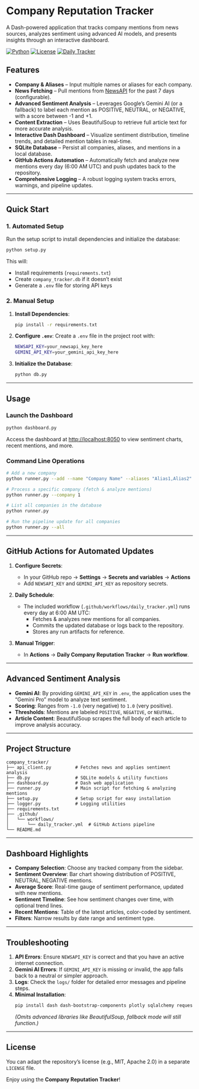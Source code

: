 # Company Reputation Tracker

A Dash-powered application that tracks company mentions from news sources, analyzes sentiment using advanced AI models, and presents insights through an interactive dashboard.

[![Python](https://img.shields.io/badge/Python-3.9%2B-blue)](#)
[![License](https://img.shields.io/badge/License-MIT-lightgrey)](#)
[![Daily Tracker](https://github.com/YOUR_USERNAME/YOUR_REPO/actions/workflows/daily_tracker.yml/badge.svg)](#)

## Features

- **Company & Aliases** – Input multiple names or aliases for each company.  
- **News Fetching** – Pull mentions from [NewsAPI](https://newsapi.org/) for the past 7 days (configurable).  
- **Advanced Sentiment Analysis** – Leverages Google’s Gemini AI (or a fallback) to label each mention as POSITIVE, NEUTRAL, or NEGATIVE, with a score between -1 and +1.  
- **Content Extraction** – Uses BeautifulSoup to retrieve full article text for more accurate analysis.  
- **Interactive Dash Dashboard** – Visualize sentiment distribution, timeline trends, and detailed mention tables in real-time.  
- **SQLite Database** – Persist all companies, aliases, and mentions in a local database.  
- **GitHub Actions Automation** – Automatically fetch and analyze new mentions every day (6:00 AM UTC) and push updates back to the repository.  
- **Comprehensive Logging** – A robust logging system tracks errors, warnings, and pipeline updates.

---

## Quick Start

### 1. Automated Setup
Run the setup script to install dependencies and initialize the database:
```bash
python setup.py
```
This will:
- Install requirements (`requirements.txt`)
- Create `company_tracker.db` if it doesn’t exist
- Generate a `.env` file for storing API keys

### 2. Manual Setup

1. **Install Dependencies**:
   ```bash
   pip install -r requirements.txt
   ```

2. **Configure `.env`**:
   Create a `.env` file in the project root with:
   ```bash
   NEWSAPI_KEY=your_newsapi_key_here
   GEMINI_API_KEY=your_gemini_api_key_here
   ```

3. **Initialize the Database**:
   ```bash
   python db.py
   ```

---

## Usage

### Launch the Dashboard
```bash
python dashboard.py
```
Access the dashboard at [http://localhost:8050](http://localhost:8050) to view sentiment charts, recent mentions, and more.

### Command Line Operations
```bash
# Add a new company
python runner.py --add --name "Company Name" --aliases "Alias1,Alias2"

# Process a specific company (fetch & analyze mentions)
python runner.py --company 1

# List all companies in the database
python runner.py

# Run the pipeline update for all companies
python runner.py --all
```

---

## GitHub Actions for Automated Updates

1. **Configure Secrets**:  
   - In your GitHub repo → **Settings** → **Secrets and variables** → **Actions**  
   - Add `NEWSAPI_KEY` and `GEMINI_API_KEY` as repository secrets.

2. **Daily Schedule**:  
   - The included workflow (`.github/workflows/daily_tracker.yml`) runs every day at 6:00 AM UTC:
     - Fetches & analyzes new mentions for all companies.
     - Commits the updated database or logs back to the repository.
     - Stores any run artifacts for reference.

3. **Manual Trigger**:  
   - In **Actions** → **Daily Company Reputation Tracker** → **Run workflow**.

---

## Advanced Sentiment Analysis

- **Gemini AI**: By providing `GEMINI_API_KEY` in `.env`, the application uses the “Gemini Pro” model to analyze text sentiment.
- **Scoring**: Ranges from `-1.0` (very negative) to `1.0` (very positive).
- **Thresholds**: Mentions are labeled `POSITIVE`, `NEGATIVE`, or `NEUTRAL`.
- **Article Content**: BeautifulSoup scrapes the full body of each article to improve analysis accuracy.

---

## Project Structure

```
company_tracker/
├── api_client.py         # Fetches news and applies sentiment analysis
├── db.py                 # SQLite models & utility functions
├── dashboard.py          # Dash web application
├── runner.py             # Main script for fetching & analyzing mentions
├── setup.py              # Setup script for easy installation
├── logger.py             # Logging utilities
├── requirements.txt
├── .github/
│   └── workflows/
│       └── daily_tracker.yml  # GitHub Actions pipeline
└── README.md
```

---

## Dashboard Highlights

- **Company Selection**: Choose any tracked company from the sidebar.  
- **Sentiment Overview**: Bar chart showing distribution of POSITIVE, NEUTRAL, NEGATIVE mentions.  
- **Average Score**: Real-time gauge of sentiment performance, updated with new mentions.  
- **Sentiment Timeline**: See how sentiment changes over time, with optional trend lines.  
- **Recent Mentions**: Table of the latest articles, color-coded by sentiment.  
- **Filters**: Narrow results by date range and sentiment type.

---

## Troubleshooting

1. **API Errors**: Ensure `NEWSAPI_KEY` is correct and that you have an active internet connection.  
2. **Gemini AI Errors**: If `GEMINI_API_KEY` is missing or invalid, the app falls back to a neutral or simpler approach.  
3. **Logs**: Check the `logs/` folder for detailed error messages and pipeline steps.  
4. **Minimal Installation**:
   ```bash
   pip install dash dash-bootstrap-components plotly sqlalchemy requests python-dotenv pandas
   ```
   *(Omits advanced libraries like BeautifulSoup, fallback mode will still function.)*

---

## License

You can adapt the repository’s license (e.g., MIT, Apache 2.0) in a separate `LICENSE` file.  

Enjoy using the **Company Reputation Tracker**!  